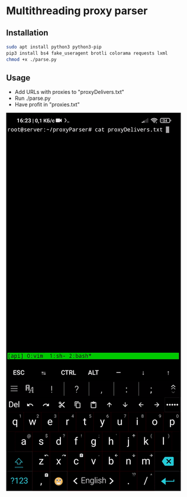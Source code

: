 # Multithreading proxy parser

## Installation
```sh
sudo apt install python3 python3-pip
pip3 install bs4 fake_useragent brotli colorama requests lxml
chmod +x ./parse.py
```

## Usage
- Add URLs with proxies to "proxyDelivers.txt"
- Run ./parse.py
- Have profit in "proxies.txt"

![gif](presentation.gif)